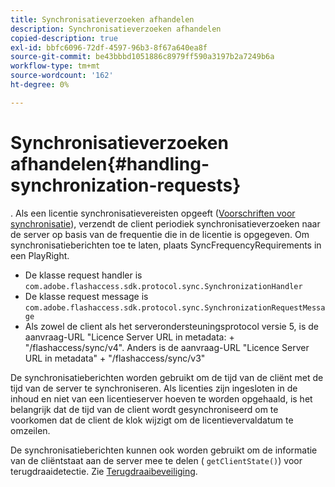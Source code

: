 ```yaml
---
title: Synchronisatieverzoeken afhandelen
description: Synchronisatieverzoeken afhandelen
copied-description: true
exl-id: bbfc6096-72df-4597-96b3-8f67a640ea8f
source-git-commit: be43bbbd1051886c8979ff590a3197b2a7249b6a
workflow-type: tm+mt
source-wordcount: '162'
ht-degree: 0%

---
```


# Synchronisatieverzoeken afhandelen{#handling-synchronization-requests}

. Als een licentie synchronisatievereisten opgeeft ([Voorschriften voor synchronisatie](../../aaxs-protecting-content/content-introduction/content-usage-rules/content-time-based-rules/content-time-based-rules-defining.md#requirements-for-synchronization)), verzendt de client periodiek synchronisatieverzoeken naar de server op basis van de frequentie die in de licentie is opgegeven. Om synchronisatieberichten toe te laten, plaats SyncFrequencyRequirements in een PlayRight.

* De klasse request handler is `com.adobe.flashaccess.sdk.protocol.sync.SynchronizationHandler`
* De klasse request message is `com.adobe.flashaccess.sdk.protocol.sync.SynchronizationRequestMessage`
* Als zowel de client als het serverondersteuningsprotocol versie 5, is de aanvraag-URL &quot;Licence Server URL in metadata: + &quot;/flashaccess/sync/v4&quot;. Anders is de aanvraag-URL &quot;Licence Server URL in metadata&quot; + &quot;/flashaccess/sync/v3&quot;

De synchronisatieberichten worden gebruikt om de tijd van de cliënt met de tijd van de server te synchroniseren. Als licenties zijn ingesloten in de inhoud en niet van een licentieserver hoeven te worden opgehaald, is het belangrijk dat de tijd van de client wordt gesynchroniseerd om te voorkomen dat de client de klok wijzigt om de licentievervaldatum te omzeilen.

De synchronisatieberichten kunnen ook worden gebruikt om de informatie van de cliëntstaat aan de server mee te delen ( `getClientState()`) voor terugdraaidetectie. Zie [Terugdraaibeveiliging](../../aaxs-protecting-content/content-implementing-the-license-server/content-processing-aaxs-requests/content-rollback-detection.md).
